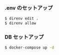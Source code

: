 ### .env のセットアップ
```sh
$ direnv edit .
$ direnv allow
```


### DB セットアップ
``` sh
$ docker-compose up -d
```

### 